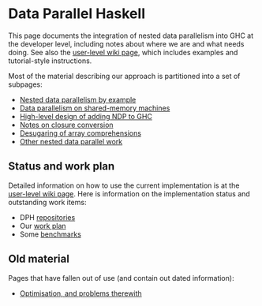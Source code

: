 # Data Parallel Haskell


This page documents the integration of nested data parallelism into GHC at the developer level, including notes about where we are and what needs doing.  See also the [ user-level wiki page](http://haskell.org/haskellwiki/GHC/Data_Parallel_Haskell), which includes examples and tutorial-style instructions.


Most of the material describing our approach is partitioned into a set of subpages:

- [Nested data parallelism by example](data-parallel/example)
- [Data parallelism on shared-memory machines](data-parallel/smp)
- [High-level design of adding NDP to GHC](data-parallel/design)
- [Notes on closure conversion](data-parallel/closure-conversion)
- [Desugaring of array comprehensions](data-parallel/desugaring)
- [Other nested data parallel work](data-parallel/related)

## Status and work plan


Detailed information on how to use the current implementation is at the [ user-level wiki page](http://haskell.org/haskellwiki/GHC/Data_Parallel_Haskell).  Here is information on the implementation status and outstanding work items:

- DPH [repositories](data-parallel/repositories)
- Our [work plan](data-parallel/work-plan)
- Some [benchmarks](data-parallel/benchmarks)

## Old material


Pages that have fallen out of use (and contain out dated information):

- [Optimisation, and problems therewith](data-parallel/optimisation)